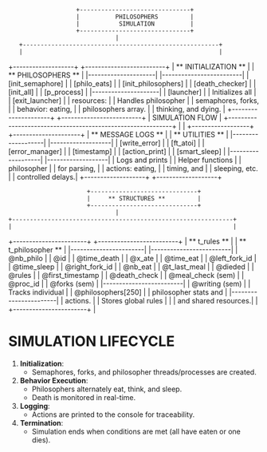                        +-------------------------------+
                       |          PHILOSOPHERS         |
                       |           SIMULATION          |
                       +-------------------------------+
                                  |
       +-------------------------------------------------------+
       |                                                       |
+-------------------+                               +-------------------------+
| ** INITIALIZATION ** |                            |     ** PHILOSOPHERS **   |
|---------------------|                            |-------------------------|
| [init_semaphore]    |                            | [philo_eats]            |
| [init_philosophers] |                            | [death_checker]         |
| [init_all]          |                            | [p_process]             |
|---------------------|                            | [launcher]              |
| Initializes all     |                            | [exit_launcher]         |
| resources:          |                            | Handles philosopher     |
| semaphores, forks,  |                            | behavior: eating,       |
| philosophers array. |                            | thinking, and dying.    |
+---------------------+                            +-------------------------+
                                  |
                          SIMULATION FLOW
                                  |
      +------------------------------------------------------------+
      |                                                            |
+------------------+                                  +---------------------+
| ** MESSAGE LOGS ** |                                  |  ** UTILITIES **  |
|-------------------|                                  |-------------------|
| [write_error]     |                                  | [ft_atoi]         |
| [error_manager]   |                                  | [timestamp]       |
| [action_print]    |                                  | [smart_sleep]     |
|-------------------|                                  |-------------------|
| Logs and prints   |                                  | Helper functions  |
| philosopher       |                                  | for parsing,      |
| actions: eating,  |                                  | timing, and       |
| sleeping, etc.    |                                  | controlled delays.|
+-------------------+                                  +-------------------+

                          +------------------------------+
                          |     ** STRUCTURES **         |
                          +------------------------------+
                                  |
    +--------------------------------------------------------------+
    |                                                              |
+-----------------------+                              +-------------------------+
|  ** t_rules **        |                              |   ** t_philosopher **   |
|-----------------------|                              |-------------------------|
| @nb_philo            |                              | @id                     |
| @time_death          |                              | @x_ate                  |
| @time_eat            |                              | @left_fork_id           |
| @time_sleep          |                              | @right_fork_id          |
| @nb_eat              |                              | @t_last_meal            |
| @dieded              |                              | @rules                  |
| @first_timestamp     |                              | @death_check            |
| @meal_check (sem)    |                              | @proc_id                |
| @forks (sem)         |                              |-------------------------|
| @writing (sem)       |                              | Tracks individual       |
| @philosophers[250]   |                              | philosopher stats and   |
|-----------------------|                              | actions.                |
| Stores global rules  |                                                      |
| and shared resources.|                                                      |
+-----------------------+                                                      |

# SIMULATION LIFECYCLE
1. **Initialization**:
   - Semaphores, forks, and philosopher threads/processes are created.
2. **Behavior Execution**:
   - Philosophers alternately eat, think, and sleep.
   - Death is monitored in real-time.
3. **Logging**:
   - Actions are printed to the console for traceability.
4. **Termination**:
   - Simulation ends when conditions are met (all have eaten or one dies).
